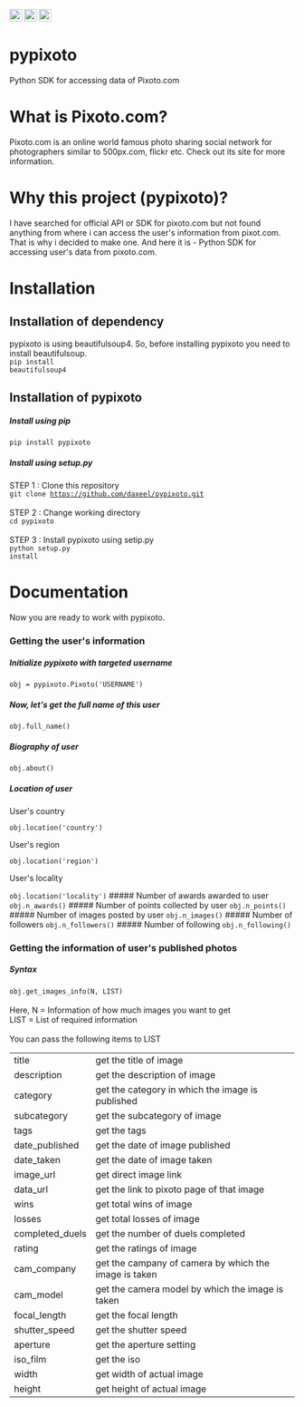 <a href="https://pypi.python.org/pypi/pypixoto/1.0"><img src="https://img.shields.io/pypi/v/pypixoto.svg" alt="PyPI version" height="22"></a>
<img src="https://img.shields.io/pypi/dm/pypixoto.svg" alt="PyPI downloads" height="22">
<img src="https://img.shields.io/pypi/format/pypixoto.svg" alt="Format : Source" height="22">

# pypixoto
Python SDK for accessing data of Pixoto.com

# What is Pixoto.com?
Pixoto.com is an online world famous photo sharing social network for photographers similar to 500px.com, flickr etc. Check out its site for more information.

# Why this project (pypixoto)?
I have searched for official API or SDK for pixoto.com but not found anything from where i can access the user's information from pixot.com. That is why i decided to make one. And here it is - Python SDK for accessing user's data from pixoto.com.

# Installation
## Installation of dependency
pypixoto is using beautifulsoup4. So, before installing pypixoto you need to install beautifulsoup.<br>
<code>pip install beautifulsoup4</code>
## Installation of pypixoto
##### Install using pip
<code>pip install pypixoto</code>
##### Install using setup.py
STEP 1 : Clone this repository<br>
<code>git clone https://github.com/daxeel/pypixoto.git</code><br><br>
STEP 2 : Change working directory<br>
<code>cd pypixoto</code><br><br>
STEP 3 : Install pypixoto using setip.py<br>
<code>python setup.py install</code>

# Documentation
Now you are ready to work with pypixoto.
### Getting the user's information
##### Initialize pypixoto with targeted username
<code>obj = pypixoto.Pixoto('USERNAME')</code>
##### Now, let's get the full name of this user
<code>obj.full_name()</code>
##### Biography of user
<code>obj.about()</code>
##### Location of user
<p>User's country</p>
<code>obj.location('country')</code>
<p>User's region</p>
<code>obj.location('region')</code>
<p>User's locality</p>
<code>obj.location('locality')</code>
##### Number of awards awarded to user
<code>obj.n_awards()</code>
##### Number of points collected by user
<code>obj.n_points()</code>
##### Number of images posted by user
<code>obj.n_images()</code>
##### Number of followers
<code>obj.n_followers()</code>
##### Number of following
<code>obj.n_following()</code>

### Getting the information of user's published photos
##### Syntax
<code>obj.get_images_info(N, LIST)</code><br><br>
Here, N = Information of how much images you want to get <br>
LIST = List of required information <br><br>
You can pass the following items to LIST 
<table>
	<tr>
		<td>title</td>
		<td>get the title of image</td>
	</tr>
	<tr>
		<td>description</td>
		<td>get the description of image</td>
	</tr>
	<tr>
		<td>category</td>
		<td>get the category in which the image is published</td>
	</tr>
	<tr>
		<td>subcategory</td>
		<td>get the subcategory of image</td>
	</tr>
	<tr>
		<td>tags</td>
		<td>get the tags</td>
	</tr>
	<tr>
		<td>date_published</td>
		<td>get the date of image published</td>
	</tr>
	<tr>
		<td>date_taken</td>
		<td>get the date of image taken</td>
	</tr>
	<tr>
		<td>image_url</td>
		<td>get direct image link</td>
	</tr>
	<tr>
		<td>data_url</td>
		<td>get the link to pixoto page of that image</td>
	</tr>
	<tr>
		<td>wins</td>
		<td>get total wins of image</td>
	</tr>
	<tr>
		<td>losses</td>
		<td>get total losses of image</td>
	</tr>
	<tr>
		<td>completed_duels</td>
		<td>get the number of duels completed</td>
	</tr>
	<tr>
		<td>rating</td>
		<td>get the ratings of image</td>
	</tr>
	<tr>
		<td>cam_company</td>
		<td>get the campany of camera by which the image is taken</td>
	</tr>
	<tr>
		<td>cam_model</td>
		<td>get the camera model by which the image is taken</td>
	</tr>
	<tr>
		<td>focal_length</td>
		<td>get the focal length</td>
	</tr>
	<tr>
		<td>shutter_speed</td>
		<td>get the shutter speed</td>
	</tr>
	<tr>
		<td>aperture</td>
		<td>get the aperture setting</td>
	</tr>
	<tr>
		<td>iso_film</td>
		<td>get the iso</td>
	</tr>
	<tr>
		<td>width</td>
		<td>get width of actual image</td>
	</tr>
	<tr>
		<td>height</td>
		<td>get height of actual image</td>
	</tr>
</table>
